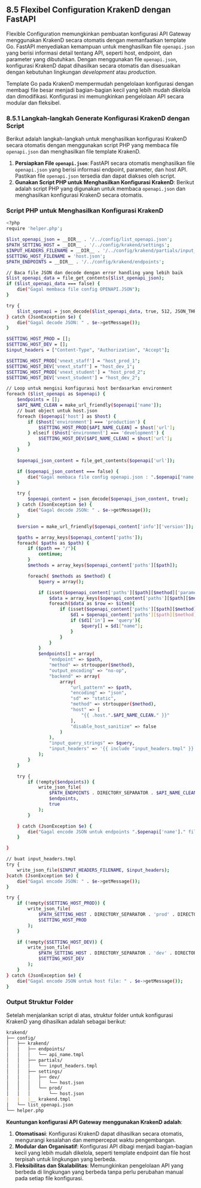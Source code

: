 ## 8.5 Flexibel Configuration KrakenD dengan FastAPI

Flexible Configuration memungkinkan pembuatan konfigurasi API Gateway menggunakan KrakenD secara otomatis dengan memanfaatkan template Go. FastAPI menyediakan kemampuan untuk menghasilkan file `openapi.json` yang berisi informasi detail tentang API, seperti host, endpoint, dan parameter yang dibutuhkan. Dengan menggunakan file `openapi.json`, konfigurasi KrakenD dapat dihasilkan secara otomatis dan disesuaikan dengan kebutuhan lingkungan *development* atau *production*.

Template Go pada KrakenD mempermudah pengelolaan konfigurasi dengan membagi file besar menjadi bagian-bagian kecil yang lebih mudah dikelola dan dimodifikasi. Konfigurasi ini memungkinkan pengelolaan API secara modular dan fleksibel.

### 8.5.1 Langkah-langkah Generate Konfigurasi KrakenD dengan Script

Berikut adalah langkah-langkah untuk menghasilkan konfigurasi KrakenD secara otomatis dengan menggunakan script PHP yang membaca file `openapi.json` dan menghasilkan file template KrakenD.

1. **Persiapkan File `openapi.json`**:
FastAPI secara otomatis menghasilkan file `openapi.json` yang berisi informasi endpoint, parameter, dan host API. Pastikan file `openapi.json` tersedia dan dapat diakses oleh script.
2. **Gunakan Script PHP untuk Menghasilkan Konfigurasi KrakenD**:
Berikut adalah script PHP yang digunakan untuk membaca `openapi.json` dan menghasilkan konfigurasi KrakenD secara otomatis.

### Script PHP untuk Menghasilkan Konfigurasi KrakenD

```bash
<?php
require 'helper.php';

$list_openapi_json = __DIR__ . '/../config/list_openapi.json';
$PATH_SETTING_HOST = __DIR__ . '/../config/krakend/settings';
$INPUT_HEADERS_FILENAME = __DIR__ . '/../config/krakend/partials/input_headers.tmpl';
$SETTING_HOST_FILENAME = 'host.json';
$PATH_ENDPOINTS = __DIR__ . '/../config/krakend/endpoints';

// Baca file JSON dan decode dengan error handling yang lebih baik
$list_openapi_data = file_get_contents($list_openapi_json);
if ($list_openapi_data === false) {
    die("Gagal membaca file config OPENAPI.JSON");
}

try {
    $list_openapi = json_decode($list_openapi_data, true, 512, JSON_THROW_ON_ERROR);
} catch (JsonException $e) {
    die("Gagal decode JSON: " . $e->getMessage());
}

$SETTING_HOST_PROD = [];
$SETTING_HOST_DEV = [];
$input_headers = ["Content-Type", "Authorization", "Accept"];

$SETTING_HOST_PROD['vnext_staff'] = "host_prod_1";
$SETTING_HOST_DEV['vnext_staff'] = "host_dev_1";
$SETTING_HOST_PROD['vnext_student'] = "host_prod_2";
$SETTING_HOST_DEV['vnext_student'] = "host_dev_2";

// Loop untuk mengisi konfigurasi host berdasarkan environment
foreach ($list_openapi as $openapi) {
    $endpoints = [];
    $API_NAME_CLEAN = make_url_friendly($openapi['name']);
    // buat object untuk host.json
    foreach ($openapi['host'] as $host) {
        if ($host['environment'] === 'production') {
            $SETTING_HOST_PROD[$API_NAME_CLEAN] = $host['url'];
        } elseif ($host['environment'] === 'development') {
            $SETTING_HOST_DEV[$API_NAME_CLEAN] = $host['url'];
        }
    }

    $openapi_json_content = file_get_contents($openapi['url']);

    if ($openapi_json_content === false) {
        die("Gagal membaca file config openapi.json : ".$openapi['name']);
    }

    try {
        $openapi_content = json_decode($openapi_json_content, true);
    } catch (JsonException $e) {
        die("Gagal decode JSON: " . $e->getMessage());
    }

    $version = make_url_friendly($openapi_content['info']['version']);

    $paths = array_keys($openapi_content['paths']);
    foreach( $paths as $path) {
        if ($path == "/"){
            continue;
        }
        $methods = array_keys($openapi_content['paths'][$path]);

        foreach( $methods as $method) {
            $query = array();

            if (isset($openapi_content['paths'][$path][$method]['parameters'])){
                $data = array_keys($openapi_content['paths'][$path][$method]['parameters']);
                foreach($data as $row => $item){
                    if (isset($openapi_content['paths'][$path][$method]['parameters'][$item])){
                        $d1 = $openapi_content['paths'][$path][$method]['parameters'][$item];
                        if ($d1['in'] == 'query'){
                            $query[] = $d1["name"];
                        }
                    }
                }
            }
            $endpoints[] = array(
                "endpoint" => $path,
                "method" => strtoupper($method),
                "output_encoding" => "no-op",
                "backend" => array(
                    array(
                        "url_pattern" => $path,
                        "encoding" => "json",
                        "sd" => "static",
                        "method" => strtoupper($method),
                        "host" => [
                            "{{ .host.".$API_NAME_CLEAN." }}"
                        ],
                        "disable_host_sanitize" => false
                    )
                ),
                "input_query_strings" => $query,
                "input_headers" => '{{ include "input_headers.tmpl" }}'
            );
        }
    }

    try {
        if (!empty($endpoints)) {
            write_json_file(
                $PATH_ENDPOINTS . DIRECTORY_SEPARATOR . $API_NAME_CLEAN.'.tmpl',
                $endpoints,
                true
            );
        }

    } catch (JsonException $e) {
        die("Gagal encode JSON untuk endpoints ".$openapi['name']." file: " . $e->getMessage());
    }

}

// buat input_headers.tmpl
try {
    write_json_file($INPUT_HEADERS_FILENAME, $input_headers);
}catch (JsonException $e) {
    die("Gagal encode JSON: " . $e->getMessage());
}

try {
    if (!empty($SETTING_HOST_PROD)) {
        write_json_file(
            $PATH_SETTING_HOST . DIRECTORY_SEPARATOR . 'prod' . DIRECTORY_SEPARATOR . $SETTING_HOST_FILENAME,
            $SETTING_HOST_PROD
        );
    }

    if (!empty($SETTING_HOST_DEV)) {
        write_json_file(
            $PATH_SETTING_HOST . DIRECTORY_SEPARATOR . 'dev' . DIRECTORY_SEPARATOR . $SETTING_HOST_FILENAME,
            $SETTING_HOST_DEV
        );
    }
} catch (JsonException $e) {
    die("Gagal encode JSON untuk host file: " . $e->getMessage());
}

```

### Output Struktur Folder

Setelah menjalankan script di atas, struktur folder untuk konfigurasi KrakenD yang dihasilkan adalah sebagai berikut:

```markdown
krakend/
├── config/
│   ├── krakend/
│   │   ├── endpoints/
│   │   │   └── api_name.tmpl
│   │   ├── partials/
│   │   │   └── input_headers.tmpl
│   │   ├── settings/
│   │   │   ├── dev/
│   │   │   │   └── host.json
│   │   │   └── prod/
│   │   │       └── host.json
|   |   |__ krakend.tmpl
│   └── list_openapi.json
└── helper.php
```

**Keuntungan konfigurasi API Gateway menggunakan KrakenD adalah**:

1. **Otomatisasi**: Konfigurasi KrakenD dapat dihasilkan secara otomatis, mengurangi kesalahan dan mempercepat waktu pengembangan.
2. **Modular dan Organisatif**: Konfigurasi API dibagi menjadi bagian-bagian kecil yang lebih mudah dikelola, seperti template endpoint dan file host terpisah untuk lingkungan yang berbeda.
3. **Fleksibilitas dan Skalabilitas**: Memungkinkan pengelolaan API yang berbeda di lingkungan yang berbeda tanpa perlu perubahan manual pada setiap file konfigurasi.